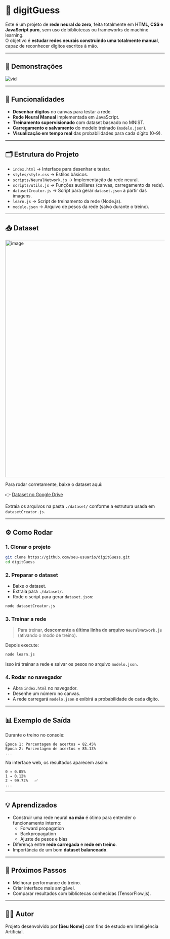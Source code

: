 # 🧠 digitGuess

Este é um projeto de **rede neural do zero**, feita totalmente em **HTML, CSS e JavaScript puro**, sem uso de bibliotecas ou frameworks de machine learning.  
O objetivo é **estudar redes neurais construindo uma totalmente manual**, capaz de reconhecer dígitos escritos à mão.

---

## 📸 Demonstrações

![vid](https://github.com/user-attachments/assets/994e0a15-1ff4-4502-825f-1d92b458da6e)

---

## 🚀 Funcionalidades

- **Desenhar dígitos** no canvas para testar a rede.  
- **Rede Neural Manual** implementada em JavaScript.  
- **Treinamento supervisionado** com dataset baseado no MNIST.  
- **Carregamento e salvamento** do modelo treinado (`modelo.json`).  
- **Visualização em tempo real** das probabilidades para cada dígito (0–9).  

---

## 🗂 Estrutura do Projeto

- `index.html` → Interface para desenhar e testar.  
- `styles/style.css` → Estilos básicos.  
- `scripts/NeuralNetwork.js` → Implementação da rede neural.  
- `scripts/utils.js` → Funções auxiliares (canvas, carregamento da rede).  
- `datasetCreator.js` → Script para gerar `dataset.json` a partir das imagens.  
- `learn.js` → Script de treinamento da rede (Node.js).  
- `modelo.json` → Arquivo de pesos da rede (salvo durante o treino).  

---

## 📥 Dataset

<img width="1212" height="750" alt="image" src="https://github.com/user-attachments/assets/3d1bf803-a6e1-4206-8959-9c862008ee32" />

Para rodar corretamente, baixe o dataset aqui:

👉 [Dataset no Google Drive](https://drive.google.com/file/d/1wb-8vF9h7MS1aH42LIOW962UpfPxgFpf/view?usp=sharing)

Extraia os arquivos na pasta `./dataset/` conforme a estrutura usada em `datasetCreator.js`.

---

## ⚙️ Como Rodar

### 1. Clonar o projeto
```bash
git clone https://github.com/seu-usuario/digitGuess.git
cd digitGuess
```

### 2. Preparar o dataset
- Baixe o dataset.  
- Extraia para `./dataset/`.  
- Rode o script para gerar `dataset.json`:  
```bash
node datasetCreator.js
```

### 3. Treinar a rede
> Para treinar, **descomente a última linha do arquivo `NeuralNetwork.js`** (ativando o modo de treino).

Depois execute:
```bash
node learn.js
```

Isso irá treinar a rede e salvar os pesos no arquivo `modelo.json`.

### 4. Rodar no navegador
- Abra `index.html` no navegador.  
- Desenhe um número no canvas.  
- A rede carregará `modelo.json` e exibirá a probabilidade de cada dígito.  

---

## 📊 Exemplo de Saída

Durante o treino no console:

```
Época 1: Porcentagem de acertos = 82.45%
Época 2: Porcentagem de acertos = 85.13%
...
```

Na interface web, os resultados aparecem assim:

```
0 → 0.05%
1 → 0.12%
2 → 99.72%   ✅
...
```

---

## 💡 Aprendizados

- Construir uma rede neural **na mão** é ótimo para entender o funcionamento interno:  
  - Forward propagation  
  - Backpropagation  
  - Ajuste de pesos e bias  
- Diferença entre **rede carregada** e **rede em treino**.  
- Importância de um bom **dataset balanceado**.  

---

## 📌 Próximos Passos

- Melhorar performance do treino.  
- Criar interface mais amigável.  
- Comparar resultados com bibliotecas conhecidas (TensorFlow.js).  

---

## 🧑‍💻 Autor

Projeto desenvolvido por **[Seu Nome]** com fins de estudo em Inteligência Artificial.  
